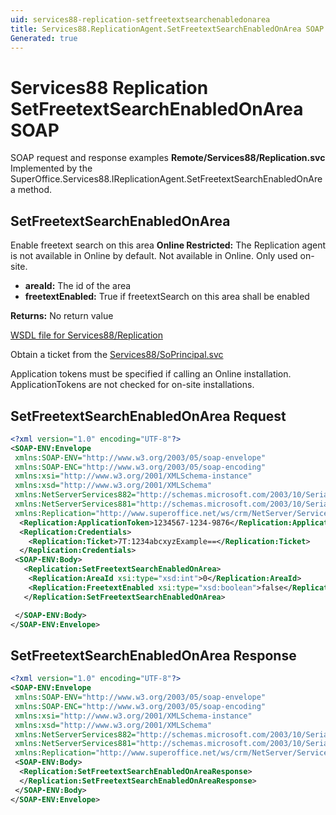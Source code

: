 ```yaml
---
uid: services88-replication-setfreetextsearchenabledonarea
title: Services88.ReplicationAgent.SetFreetextSearchEnabledOnArea SOAP
Generated: true
---
```


# Services88 Replication SetFreetextSearchEnabledOnArea SOAP

SOAP request and response examples **Remote/Services88/Replication.svc**
Implemented by the <see cref="M:SuperOffice.Services88.IReplicationAgent.SetFreetextSearchEnabledOnArea">SuperOffice.Services88.IReplicationAgent.SetFreetextSearchEnabledOnArea</see> method.

## SetFreetextSearchEnabledOnArea

Enable freetext search on this area
<para /><b>Online Restricted:</b> The Replication agent is not available in Online by default. Not available in Online. Only used on-site.

* **areaId:** The id of the area
* **freetextEnabled:** True if freetextSearch on this area shall be enabled

**Returns:** No return value


[WSDL file for Services88/Replication](../Services88-Replication.md)

Obtain a ticket from the [Services88/SoPrincipal.svc](../SoPrincipal/SoPrincipal.md)

Application tokens must be specified if calling an Online installation. ApplicationTokens are not checked for on-site installations.

## SetFreetextSearchEnabledOnArea Request

```xml
<?xml version="1.0" encoding="UTF-8"?>
<SOAP-ENV:Envelope
 xmlns:SOAP-ENV="http://www.w3.org/2003/05/soap-envelope"
 xmlns:SOAP-ENC="http://www.w3.org/2003/05/soap-encoding"
 xmlns:xsi="http://www.w3.org/2001/XMLSchema-instance"
 xmlns:xsd="http://www.w3.org/2001/XMLSchema"
 xmlns:NetServerServices882="http://schemas.microsoft.com/2003/10/Serialization/Arrays"
 xmlns:NetServerServices881="http://schemas.microsoft.com/2003/10/Serialization/"
 xmlns:Replication="http://www.superoffice.net/ws/crm/NetServer/Services88">
  <Replication:ApplicationToken>1234567-1234-9876</Replication:ApplicationToken>
  <Replication:Credentials>
    <Replication:Ticket>7T:1234abcxyzExample==</Replication:Ticket>
  </Replication:Credentials>
 <SOAP-ENV:Body>
   <Replication:SetFreetextSearchEnabledOnArea>
    <Replication:AreaId xsi:type="xsd:int">0</Replication:AreaId>
    <Replication:FreetextEnabled xsi:type="xsd:boolean">false</Replication:FreetextEnabled>
   </Replication:SetFreetextSearchEnabledOnArea>

 </SOAP-ENV:Body>
</SOAP-ENV:Envelope>

```


## SetFreetextSearchEnabledOnArea Response

```xml
<?xml version="1.0" encoding="UTF-8"?>
<SOAP-ENV:Envelope
 xmlns:SOAP-ENV="http://www.w3.org/2003/05/soap-envelope"
 xmlns:SOAP-ENC="http://www.w3.org/2003/05/soap-encoding"
 xmlns:xsi="http://www.w3.org/2001/XMLSchema-instance"
 xmlns:xsd="http://www.w3.org/2001/XMLSchema"
 xmlns:NetServerServices882="http://schemas.microsoft.com/2003/10/Serialization/Arrays"
 xmlns:NetServerServices881="http://schemas.microsoft.com/2003/10/Serialization/"
 xmlns:Replication="http://www.superoffice.net/ws/crm/NetServer/Services88">
 <SOAP-ENV:Body>
  <Replication:SetFreetextSearchEnabledOnAreaResponse>
  </Replication:SetFreetextSearchEnabledOnAreaResponse>
 </SOAP-ENV:Body>
</SOAP-ENV:Envelope>

```

